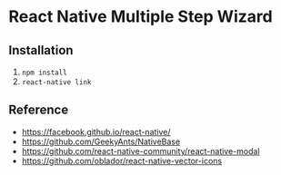 # React Native Multiple Step Wizard

## Installation
1. ``` npm install ```
2. ``` react-native link ```

## Reference
- https://facebook.github.io/react-native/
- https://github.com/GeekyAnts/NativeBase
- https://github.com/react-native-community/react-native-modal
- https://github.com/oblador/react-native-vector-icons
